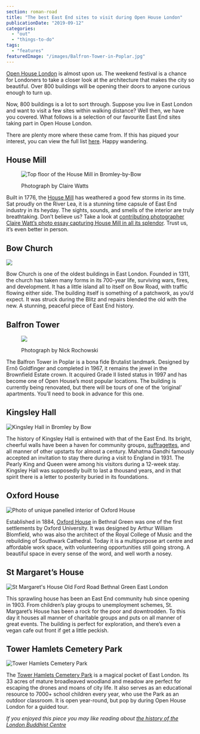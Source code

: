 ```yaml
---
section: roman-road
title: "The best East End sites to visit during Open House London"
publicationDate: "2019-09-12"
categories: 
  - "out"
  - "things-to-do"
tags: 
  - "features"
featuredImage: "/images/Balfron-Tower-in-Poplar.jpg"
---
```


[Open House London](https://romanroadlondon.com/event/open-house-london/) is almost upon us. The weekend festival is a chance for Londoners to take a closer look at the architecture that makes the city so beautiful. Over 800 buildings will be opening their doors to anyone curious enough to turn up.

Now, 800 buildings is a lot to sort through. Suppose you live in East London and want to visit a few sites within walking distance? Well then, we have you covered. What follows is a selection of our favourite East End sites taking part in Open House London.

There are plenty more where these came from. If this has piqued your interest, you can view the full list [here](https://openhouselondon.open-city.org.uk/listings). Happy wandering.

## House Mill

<figure>

![Top floor of the House Mill in Bromley-by-Bow](/images/house-mill-claire-watts-2-1024x683.jpg)

<figcaption>

Photograph by Claire Watts

</figcaption>

</figure>

Built in 1776, the [House Mill](https://romanroadlondon.com/house-mill-bromley-by-bow/) has weathered a good few storms in its time. Sat proudly on the River Lea, it is a stunning time capsule of East End industry in its heyday. The sights, sounds, and smells of the interior are truly breathtaking. Don’t believe us? Take a look at [contributing photographer Claire Watt’s photo essay capturing House Mill in all its splendor](https://romanroadlondon.com/cocooned-in-wood-house-mill-photo-essay/). Trust us, it’s even better in person.

## Bow Church

![](/images/Bow-Church-Bow-1024x683.jpg)

Bow Church is one of the oldest buildings in East London. Founded in 1311, the church has taken many forms in its 700-year life, surviving wars, fires, and development. It has a little island all to itself on Bow Road, with traffic flowing either side. The building itself is something of a patchwork, as you’d expect. It was struck during the Blitz and repairs blended the old with the new. A stunning, peaceful piece of East End history.

## Balfron Tower

<figure>

![](/images/Balfron-Tower-in-Poplar-1024x683.jpg)

<figcaption>

Photograph by Nick Rochowski

</figcaption>

</figure>

The Balfron Tower in Poplar is a bona fide Brutalist landmark. Designed by Ernő Goldfinger and completed in 1967, it remains the jewel in the Brownfield Estate crown. It acquired Grade II listed status in 1997 and has become one of Open House’s most popular locations. The building is currently being renovated, but there will be tours of one of the ‘original’ apartments. You’ll need to book in advance for this one.

## Kingsley Hall

![Kingsley Hall in Bromley by Bow](/images/Kingsley-Hall-Bromley-by-Bow-1024x683.jpg)

The history of Kingsley Hall is entwined with that of the East End. Its bright, cheerful walls have been a haven for community groups, [suffragettes](https://romanroadlondon.com/bow-suffragettes-lost-stories/), and all manner of other upstarts for almost a century. Mahatma Gandhi famously accepted an invitation to stay there during a visit to England in 1931. The Pearly King and Queen were among his visitors during a 12-week stay. Kingsley Hall was supposedly built to last a thousand years, and in that spirit there is a letter to posterity buried in its foundations. 

## Oxford House

![Photo of unique panelled interior of Oxford House](/images/shrine20170505-Oxford-House-Open-house-Weekend.jpg)

Established in 1884, [Oxford House](https://romanroadlondon.com/oxford-house-bethnal-green/) in Bethnal Green was one of the first settlements by Oxford University. It was designed by Arthur William Blomfield, who was also the architect of the Royal College of Music and the rebuilding of Southwark Cathedral. Today it is a multipurpose art centre and affordable work space, with volunteering opportunities still going strong. A beautiful space in every sense of the word, and well worth a nosey.

## St Margaret’s House

![St Margaret's House Old Ford Road Bethnal Green East London](/images/St-Margarets-House-Gallery-Cafe-outside-02-web-1024x683.jpg)

This sprawling house has been an East End community hub since opening in 1903. From children’s play groups to unemployment schemes, St. Margaret’s House has been a rock for the poor and downtrodden. To this day it houses all manner of charitable groups and puts on all manner of great events. The building is perfect for exploration, and there’s even a vegan cafe out front if get a little peckish. 

## Tower Hamlets Cemetery Park

![Tower Hamlets Cemetery Park](/images/Tower-Hamlets-Cemetery-Park-1024x683.jpg)

The [Tower Hamlets Cemetery Park](https://romanroadlondon.com/tower-hamlets-cemetery-park-mile-end/) is a magical pocket of East London. Its 33 acres of mature broadleaved woodland and meadow are perfect for escaping the drones and moans of city life. It also serves as an educational resource to 7000+ school children every year, who use the Park as an outdoor classroom. It is open year-round, but pop by during Open House London for a guided tour.

_If you enjoyed this piece you may like reading about [the history of the London Buddhist Centre](https://romanroadlondon.com/london-buddhist-centre-east-london/)_

